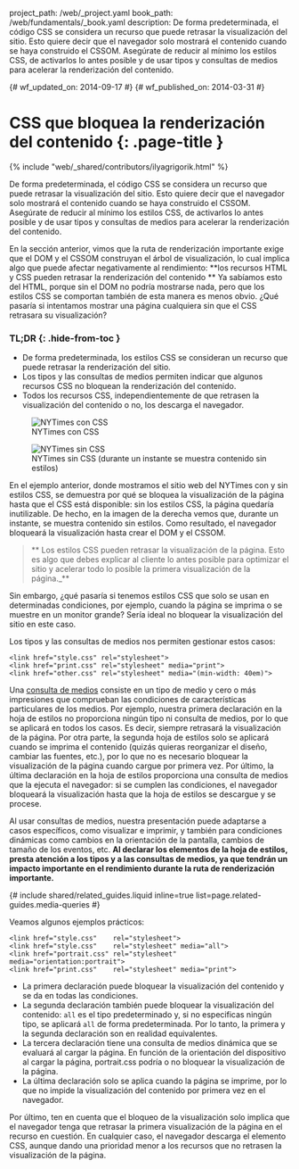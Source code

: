 project_path: /web/_project.yaml
book_path: /web/fundamentals/_book.yaml
description: De forma predeterminada, el código CSS se considera un recurso que puede retrasar la visualización del sitio. Esto quiere decir que el navegador solo mostrará el contenido cuando se haya construido el CSSOM. Asegúrate de reducir al mínimo los estilos CSS, de activarlos lo antes posible y de usar tipos y consultas de medios para acelerar la renderización del contenido.

{# wf_updated_on: 2014-09-17 #}
{# wf_published_on: 2014-03-31 #}

# CSS que bloquea la renderización del contenido {: .page-title }

{% include "web/_shared/contributors/ilyagrigorik.html" %}


De forma predeterminada, el código CSS se considera un recurso que puede retrasar la visualización del sitio. Esto quiere decir que el navegador solo mostrará el contenido cuando se haya construido el CSSOM. Asegúrate de reducir al mínimo los estilos CSS, de activarlos lo antes posible y de usar tipos y consultas de medios para acelerar la renderización del contenido.



En la sección anterior, vimos que la ruta de renderización importante exige que el DOM y el CSSOM construyan el árbol de visualización, lo cual implica algo que puede afectar negativamente al rendimiento: **los recursos HTML y CSS pueden retrasar la renderización del contenido ** Ya sabíamos esto del HTML, porque sin el DOM no podría mostrarse nada, pero que los estilos CSS se comportan también de esta manera es menos obvio. ¿Qué pasaría si intentamos mostrar una página cualquiera sin que el CSS retrasara su visualización?

### TL;DR {: .hide-from-toc }
- De forma predeterminada, los estilos CSS se consideran un recurso que puede retrasar la renderización del sitio.
- Los tipos y las consultas de medios permiten indicar que algunos recursos CSS no bloquean la renderización del contenido.
- Todos los recursos CSS, independientemente de que retrasen la visualización del contenido o no, los descarga el navegador.



<figure class="attempt-left">
  <img src="images/nytimes-css-device.png" alt="NYTimes con CSS">
  <figcaption>NYTimes con CSS</figcaption>
</figure>
<figure class="attempt-right">
  <img src="images/nytimes-nocss-device.png" alt="NYTimes sin CSS">
  <figcaption>NYTimes sin CSS (durante un instante se muestra contenido sin estilos)</figcaption>
</figure>

<div class="clearfix"></div>

En el ejemplo anterior, donde mostramos el sitio web del NYTimes con y sin estilos CSS, se demuestra por qué se bloquea la visualización de la página hasta que el CSS está disponible: sin los estilos CSS, la página quedaría inutilizable. De hecho, en la imagen de la derecha vemos que, durante un instante, se muestra contenido sin estilos. Como resultado, el navegador bloqueará la visualización hasta crear el DOM y el CSSOM.

> ** Los estilos CSS pueden retrasar la visualización de la página. Esto es algo que debes explicar al cliente lo antes posible para optimizar el sitio y acelerar todo lo posible la primera visualización de la página._**

Sin embargo, ¿qué pasaría si tenemos estilos CSS que solo se usan en determinadas condiciones, por ejemplo, cuando la página se imprima o se muestre en un monitor grande? Sería ideal no bloquear la visualización del sitio en este caso.

Los tipos y las consultas de medios nos permiten gestionar estos casos:


    <link href="style.css" rel="stylesheet">
    <link href="print.css" rel="stylesheet" media="print">
    <link href="other.css" rel="stylesheet" media="(min-width: 40em)">
    

Una [consulta de medios](/web/fundamentals/design-and-ui/responsive/#use-media-queries) consiste en un tipo de medio y cero o más impresiones que comprueban las condiciones de características particulares de los medios. Por ejemplo, nuestra primera declaración en la hoja de estilos no proporciona ningún tipo ni consulta de medios, por lo que se aplicará en todos los casos. Es decir, siempre retrasará la visualización de la página. Por otra parte, la segunda hoja de estilos solo se aplicará cuando se imprima el contenido (quizás quieras reorganizar el diseño, cambiar las fuentes, etc.), por lo que no es necesario bloquear la visualización de la página cuando cargue por primera vez. Por último, la última declaración en la hoja de estilos proporciona una consulta de medios que la ejecuta el navegador: si se cumplen las condiciones, el navegador bloqueará la visualización hasta que la hoja de estilos se descargue y se procese.

Al usar consultas de medios, nuestra presentación puede adaptarse a casos específicos, como visualizar e imprimir, y también para condiciones dinámicas como cambios en la orientación de la pantalla, cambios de tamaño de los eventos, etc. **Al declarar los elementos de la hoja de estilos, presta atención a los tipos y a las consultas de medios, ya que tendrán un impacto importante en el rendimiento durante la ruta de renderización importante.**

{# include shared/related_guides.liquid inline=true list=page.related-guides.media-queries #}

Veamos algunos ejemplos prácticos:


    <link href="style.css"    rel="stylesheet">
    <link href="style.css"    rel="stylesheet" media="all">
    <link href="portrait.css" rel="stylesheet" media="orientation:portrait">
    <link href="print.css"    rel="stylesheet" media="print">
    

* La primera declaración puede bloquear la visualización del contenido y se da en todas las condiciones.
* La segunda declaración también puede bloquear la visualización del contenido: `all` es el tipo predeterminado y, si no especificas ningún tipo, se aplicará `all` de forma predeterminada. Por lo tanto, la primera y la segunda declaración son en realidad equivalentes.
* La tercera declaración tiene una consulta de medios dinámica que se evaluará al cargar la página. En función de la orientación del dispositivo al cargar la página, portrait.css podría o no bloquear la visualización de la página.
* La última declaración solo se aplica cuando la página se imprime, por lo que no impide la visualización del contenido por primera vez en el navegador.

Por último, ten en cuenta que el bloqueo de la visualización solo implica que el navegador tenga que retrasar la primera visualización de la página en el recurso en cuestión. En cualquier caso, el navegador descarga el elemento CSS, aunque dando una prioridad menor a los recursos que no retrasen la visualización de la página.



